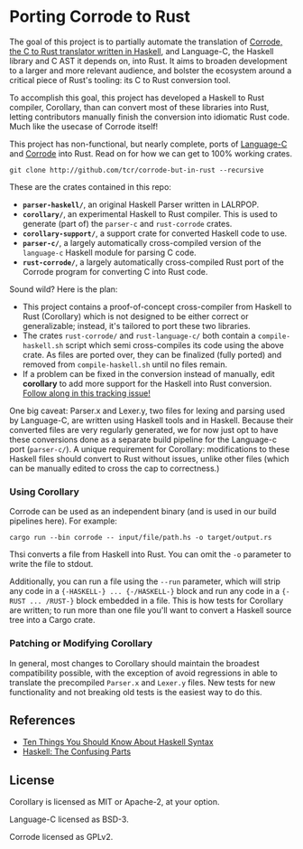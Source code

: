 # Porting Corrode to Rust

The goal of this project is to partially automate the translation of [Corrode, the C to Rust translator written in Haskell](https://github.com/jameysharp/corrode), and Language-C, the Haskell library and C AST it depends on, into Rust. It aims to broaden development to a larger and more relevant audience, and bolster the ecosystem around a critical piece of Rust's tooling: its C to Rust conversion tool.

To accomplish this goal, this project has developed a Haskell to Rust compiler, Corollary, than can convert most of these libraries into Rust, letting contributors manually finish the conversion into idiomatic Rust code. Much like the usecase of Corrode itself!

This project has non-functional, but nearly complete, ports of [Language-C](https://github.com/tcr/corrode-but-in-rust/tree/master/parser-c) and [Corrode](https://github.com/tcr/corrode-but-in-rust/tree/master/rust-corrode) into Rust. Read on for how we can get to 100% working crates.

```
git clone http://github.com/tcr/corrode-but-in-rust --recursive
```

These are the crates contained in this repo:

* **`parser-haskell/`**, an original Haskell Parser written in LALRPOP.
* **`corollary/`**, an experimental Haskell to Rust compiler. This is used to generate (part of) the `parser-c` and `rust-corrode` crates.
* **`corollary-support/`**, a support crate for converted Haskell code to use.
* **`parser-c/`**, a largely automatically cross-compiled version of the `language-c` Haskell module for parsing C code.
* **`rust-corrode/`**, a largely automatically cross-compiled Rust port of the Corrode program for converting C into Rust code.

Sound wild? Here is the plan:

- This project contains a proof-of-concept cross-compiler from Haskell to Rust (Corollary) which is not designed to be either correct or generalizable; instead, it's tailored to port these two libraries.
- The crates `rust-corrode/` and `rust-language-c/` both contain a `compile-haskell.sh` script which semi cross-compiles its code using the above crate. As files are ported over, they can be finalized (fully ported) and removed from `compile-haskell.sh` until no files remain.
- If a problem can be fixed in the conversion instead of manually, edit **corollary** to add more support for the Haskell into Rust conversion. [Follow along in this tracking issue!](https://github.com/tcr/corrode-but-in-rust/issues/1)

One big caveat: Parser.x and Lexer.y, two files for lexing and parsing used by Language-C, are written using Haskell tools and in Haskell. Because their converted files are very regularly generated, we for now just opt to have these conversions done as a separate build pipeline for the Language-c port (`parser-c/`). A unique requirement for Corollary: modifications to these Haskell files should convert to Rust without issues, unlike other files (which can be manually edited to cross the cap to correctness.)

### Using Corollary

Corrode can be used as an independent binary (and is used in our build pipelines here). For example:

```
cargo run --bin corrode -- input/file/path.hs -o target/output.rs
```

Thsi converts a file from Haskell into Rust. You can omit the `-o` parameter to write the file to stdout.

Additionally, you can run a file using the `--run` parameter, which will strip any code in a `{-HASKELL-} ... {-/HASKELL-}` block and run any code in a `{-RUST ... /RUST-}` block embedded in a file. This is how tests for Corollary are written; to run more than one file you'll want to convert a Haskell source tree into a Cargo crate.

### Patching or Modifying Corollary

In general, most changes to Corollary should maintain the broadest compatibility possible, with the exception of avoid regressions in able to translate the precompiled `Parser.x` and `Lexer.y` files. New tests for new functionality and not breaking old tests is the easiest way to do this.

## References

* [Ten Things You Should Know About Haskell Syntax](https://www.fpcomplete.com/blog/2012/09/ten-things-you-should-know-about-haskell-syntax)
* [Haskell: The Confusing Parts](http://echo.rsmw.net/n00bfaq.html)

## License

Corollary is licensed as MIT or Apache-2, at your option.

Language-C licensed as BSD-3.

Corrode licensed as GPLv2.
